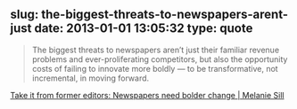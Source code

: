 slug: the-biggest-threats-to-newspapers-arent-just
date: 2013-01-01 13:05:32
type: quote
---

> The biggest threats to newspapers aren’t just their familiar revenue problems and ever-proliferating competitors, but also the opportunity costs of failing to innovate more boldly — to be transformative, not incremental, in moving forward.

[Take it from former editors: Newspapers need bolder change | Melanie Sill](http://www.melaniesill.com/posts/take-it-from-former-editors-newspapers-need-bolder-change/)
